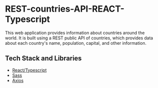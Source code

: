 # REST-countries-API-REACT-Typescript
This web application provides information about countries around the world. It is built using a REST public API of countries, which provides data about each country's name, population, capital, and other information.

## Tech Stack and Libraries
- [React/Typescript](https://react.dev)
- [Sass](https://sass-lang.com/documentation)
- [Axios](https://axios-http.com/docs/intro)
